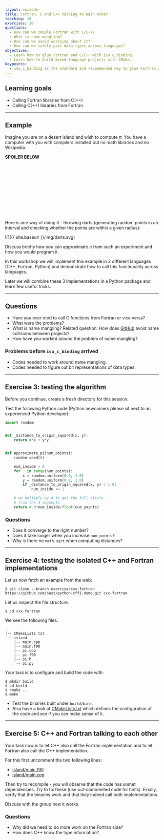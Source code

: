 ```yaml
---
layout: episode
title: Fortran, C and C++ talking to each other
teaching: 10
exercises: 10
questions:
  - How can we couple Fortran with C/C++?
  - What is name mangling?
  - How can we avoid worrying about it?
  - How can we safely pass data types across languages?
objectives:
  - Learn how to glue Fortran and C/C++ with iso_c_binding.
  - Learn how to build mixed-language projects with CMake.
keypoints:
  - iso_c_binding is the standard and recommended way to glue Fortran and C/C++ in a portable way.
---
```


## Learning goals

- Calling Fortran libraries from C(++)
- Calling C(++) libraries from Fortran

---

## Example

Imagine you are on a desert island and wish to compute $\pi$.
You have a computer with you with compilers installed but no math libraries and no Wikipedia.

**SPOILER BELOW**

<br>
<br>
<br>
<br>
<br>
<br>
<br>
<br>
<br>
<br>

Here is one way of doing it - throwing darts (generating random points in an
interval and checking whether the points are within a given radius):

![]({{ site.baseurl }}/img/darts.svg)

Discuss briefly how you can approximate $\pi$ from such an experiment and how you would program it.

In this workshop we will implement this example in 3 different languages (C++,
Fortran, Python) and demonstrate how to call this functionality across
languages.

Later we will combine these 3 implementations in a Python package and learn few useful tricks.

---

## Questions

- Have you ever tried to call C functions from Fortran or vice versa?
- What were the problems?
- What is name mangling? Related question: How does [GitHub](https://github.com) avoid name collisions between projects?
- How have you worked around the problem of name mangling?


### Problems before `iso_c_binding` arrived

- Codes needed to work around name mangling.
- Codes needed to figure out bit representations of data types.

---

## Exercise 3: testing the algorithm

Before you continue, create a fresh directory for this session.

Test the following Python code (Python newcomers please sit next to an experienced Python developer):

```python
import random


def _distance_to_origin_squared(x, y):
    return x*x + y*y


def approximate_pi(num_points):
    random.seed(0)

    num_inside = 0
    for _ in range(num_points):
        x = random.uniform(0.0, 1.0)
        y = random.uniform(0.0, 1.0)
        if _distance_to_origin_squared(x, y) < 1.0:
            num_inside += 1

    # we multiply by 4 to get the full circle
    # from the 4 segments
    return 4.0*num_inside/float(num_points)
```

### Questions

- Does it converge to the right number?
- Does it take longer when you increase `num_points`?
- Why is there no `math.sqrt` when computing distances?

---

## Exercise 4: testing the isolated C++ and Fortran implementations

Let us now fetch an example from the web:

```shell
$ git clone --branch exercise/cxx-fortran https://github.com/bast/python-cffi-demo.git cxx-fortran
```

Let us inspect the file structure:

```shell
$ cd cxx-fortran
```

We see the following files:

```
.
|-- CMakeLists.txt
`-- island
    |-- main.cpp
    |-- main.f90
    |-- pi.cpp
    |-- pi.f90
    |-- pi.h
    `-- pi.py
```

Your task is to configure and build the code with:

```shell
$ mkdir build
$ cd build
$ cmake ..
$ make
```

- Test the binaries built under `build/bin/`.
- Also have a look at [CMakeLists.txt](https://github.com/bast/python-cffi-demo/blob/exercise/cxx-fortran/CMakeLists.txt)
  which defines the configuration of the code
  and see if you can make sense of it.

---

## Exercise 5: C++ and Fortran talking to each other

Your task now is to let C++ also call the Fortran implementation and to let
Fortran also call the C++ implementation.

For this first uncomment the two following lines:

- [island/main.f90](https://github.com/bast/python-cffi-demo/blob/exercise/cxx-fortran/island/main.f90#L17)
- [island/main.cpp](https://github.com/bast/python-cffi-demo/blob/exercise/cxx-fortran/island/main.cpp#L8)

Then try to recompile - you will observe that the code has unmet dependencies.
Try to fix these (use out-commented code for hints).
Finally, verify that the binaries work and that they indeed call both implementations.

Discuss with the group how it works.


### Questions

- Why did we need to do more work on the Fortran side?
- How does C++ know the type information?
